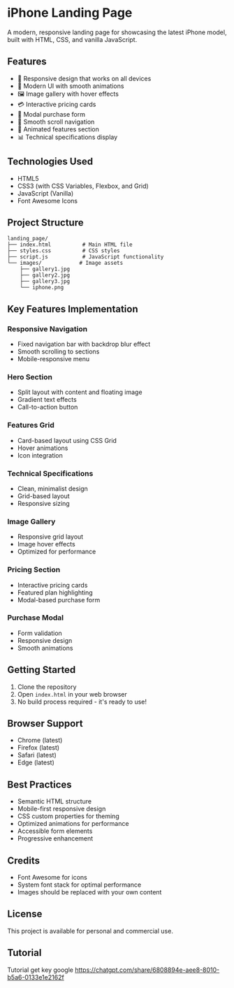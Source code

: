 # iPhone Landing Page

A modern, responsive landing page for showcasing the latest iPhone model, built with HTML, CSS, and vanilla JavaScript.

## Features

- 📱 Responsive design that works on all devices
- 🎨 Modern UI with smooth animations
- 🖼️ Image gallery with hover effects
- 💳 Interactive pricing cards
- 🛒 Modal purchase form
- 🔄 Smooth scroll navigation
- 🌟 Animated features section
- 📊 Technical specifications display

## Technologies Used

- HTML5
- CSS3 (with CSS Variables, Flexbox, and Grid)
- JavaScript (Vanilla)
- Font Awesome Icons

## Project Structure

```
landing_page/
├── index.html          # Main HTML file
├── styles.css          # CSS styles
├── script.js           # JavaScript functionality
└── images/            # Image assets
    ├── gallery1.jpg
    ├── gallery2.jpg
    ├── gallery3.jpg
    └── iphone.png
```

## Key Features Implementation

### Responsive Navigation

- Fixed navigation bar with backdrop blur effect
- Smooth scrolling to sections
- Mobile-responsive menu

### Hero Section

- Split layout with content and floating image
- Gradient text effects
- Call-to-action button

### Features Grid

- Card-based layout using CSS Grid
- Hover animations
- Icon integration

### Technical Specifications

- Clean, minimalist design
- Grid-based layout
- Responsive sizing

### Image Gallery

- Responsive grid layout
- Image hover effects
- Optimized for performance

### Pricing Section

- Interactive pricing cards
- Featured plan highlighting
- Modal-based purchase form

### Purchase Modal

- Form validation
- Responsive design
- Smooth animations

## Getting Started

1. Clone the repository
2. Open `index.html` in your web browser
3. No build process required - it's ready to use!

## Browser Support

- Chrome (latest)
- Firefox (latest)
- Safari (latest)
- Edge (latest)

## Best Practices

- Semantic HTML structure
- Mobile-first responsive design
- CSS custom properties for theming
- Optimized animations for performance
- Accessible form elements
- Progressive enhancement

## Credits

- Font Awesome for icons
- System font stack for optimal performance
- Images should be replaced with your own content

## License

This project is available for personal and commercial use.

## Tutorial

Tutorial get key google
https://chatgpt.com/share/6808894e-aee8-8010-b5a6-0133e1e2162f
